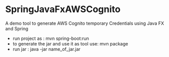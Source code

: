 # SpringJavaFxAWSCognito
A demo tool to generate AWS Cognito temporary Credentials using Java FX and Spring

* run project as : mvn spring-boot:run 
* to generate the jar and use it as tool use: mvn package
* run jar : java -jar name_of_jar.jar


